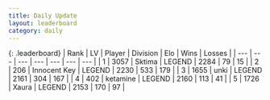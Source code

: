 ```yaml
---
title: Daily Update
layout: leaderboard
category: daily
---
```


{: .leaderboard}
| Rank | LV | Player | Division | Elo | Wins | Losses |
| --- | --- | --- | --- | --- | --- | --- |
| <span data-change="1">1</span> | 3057 | <span title="ID: 353063">Sktima</span> | LEGEND | <span data-change="0">2284</span> | <span data-change="0">79</span> | <span data-change="0">15</span> |
| <span data-change="-1">2</span> | 206 | <span title="ID: 773025">Innocent Key</span> | LEGEND | <span data-change="-56">2230</span> | <span data-change="51">533</span> | <span data-change="16">179</span> |
| <span data-change="2">3</span> | 1655 | <span title="ID: 692745">unki</span> | LEGEND | <span data-change="26">2161</span> | <span data-change="13">304</span> | <span data-change="7">167</span> |
| <span data-change="0">4</span> | 402 | <span title="ID: 725085">ketamine</span> | LEGEND | <span data-change="20">2160</span> | <span data-change="5">113</span> | <span data-change="1">41</span> |
| <span data-change="2">5</span> | 1726 | <span title="ID: 200908">Xaura</span> | LEGEND | <span data-change="23">2153</span> | <span data-change="22">170</span> | <span data-change="9">97</span> |